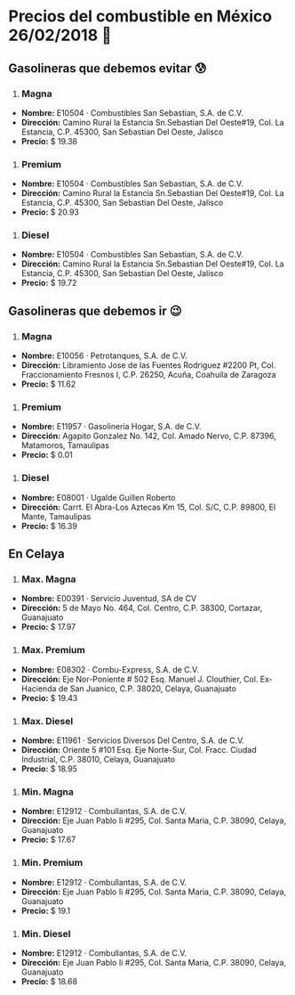 # Precios del combustible en México 26/02/2018 :car:

## Gasolineras que debemos evitar :cold_sweat:
1. ### Magna
  * **Nombre:** E10504 · Combustibles San Sebastian, S.A. de C.V.
  * **Dirección:** Camino Rural la Estancia Sn.Sebastian Del Oeste#19, Col. La Estancia, C.P. 45300, San Sebastian Del Oeste, Jalisco
  * **Precio:** $ 19.38

1. ### Premium
  * **Nombre:** E10504 · Combustibles San Sebastian, S.A. de C.V.
  * **Dirección:** Camino Rural la Estancia Sn.Sebastian Del Oeste#19, Col. La Estancia, C.P. 45300, San Sebastian Del Oeste, Jalisco
  * **Precio:** $ 20.93

1. ### Diesel
  * **Nombre:** E10504 · Combustibles San Sebastian, S.A. de C.V.
  * **Dirección:** Camino Rural la Estancia Sn.Sebastian Del Oeste#19, Col. La Estancia, C.P. 45300, San Sebastian Del Oeste, Jalisco
  * **Precio:** $ 19.72


## Gasolineras que debemos ir :wink:
1. ### Magna
  * **Nombre:** E10056 · Petrotanques, S.A. de C.V.
  * **Dirección:** Libramiento Jose de las Fuentes Rodriguez #2200 Pt, Col. Fraccionamiento Fresnos I, C.P. 26250, Acuña, Coahuila de Zaragoza
  * **Precio:** $ 11.62

1. ### Premium
  * **Nombre:** E11957 · Gasolineria Hogar, S.A. de C.V.
  * **Dirección:** Agapito Gonzalez No. 142, Col. Amado Nervo, C.P. 87396, Matamoros, Tamaulipas
  * **Precio:** $ 0.01

1. ### Diesel
  * **Nombre:** E08001 · Ugalde Guillen Roberto
  * **Dirección:** Carrt. El Abra-Los Aztecas Km 15, Col. S/C, C.P. 89800, El Mante, Tamaulipas
  * **Precio:** $ 16.39


## En Celaya
1. ### Max. Magna
  * **Nombre:** E00391 · Servicio Juventud, SA de CV                                                                                             
  * **Dirección:** 5 de Mayo No. 464, Col. Centro, C.P. 38300, Cortazar, Guanajuato
  * **Precio:** $ 17.97

1. ### Max. Premium
  * **Nombre:** E08302 · Combu-Express, S.A. de C.V.
  * **Dirección:** Eje Nor-Poniente # 502 Esq. Manuel J. Clouthier, Col. Ex-Hacienda de San Juanico, C.P. 38020, Celaya, Guanajuato
  * **Precio:** $ 19.43

1. ### Max. Diesel
  * **Nombre:** E11961 · Servicios Diversos Del Centro, S.A. de C.V.
  * **Dirección:** Oriente 5 #101 Esq. Eje Norte-Sur, Col. Fracc. Ciudad Industrial, C.P. 38010, Celaya, Guanajuato
  * **Precio:** $ 18.95

1. ### Min. Magna
  * **Nombre:** E12912 · Combullantas, S.A. de C.V.
  * **Dirección:** Eje Juan Pablo Ii #295, Col. Santa Maria, C.P. 38090, Celaya, Guanajuato
  * **Precio:** $ 17.67

1. ### Min. Premium
  * **Nombre:** E12912 · Combullantas, S.A. de C.V.
  * **Dirección:** Eje Juan Pablo Ii #295, Col. Santa Maria, C.P. 38090, Celaya, Guanajuato
  * **Precio:** $ 19.1

1. ### Min. Diesel
  * **Nombre:** E12912 · Combullantas, S.A. de C.V.
  * **Dirección:** Eje Juan Pablo Ii #295, Col. Santa Maria, C.P. 38090, Celaya, Guanajuato
  * **Precio:** $ 18.68